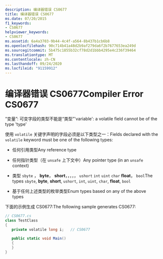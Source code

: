 ```yaml
---
description: 编译器错误 CS0677
title: 编译器错误 CS0677
ms.date: 07/20/2015
f1_keywords:
- CS0677
helpviewer_keywords:
- CS0677
ms.assetid: 6a4a3703-9b44-4c4f-a564-8b437b1cb6b8
ms.openlocfilehash: 90c714b41a48d2b9af279da6f2b7677653ea249d
ms.sourcegitcommit: 5b475c1855b32cf78d2d1bbb4295e4c236f39464
ms.translationtype: MT
ms.contentlocale: zh-CN
ms.lasthandoff: 09/24/2020
ms.locfileid: "91159912"
---
```

# <a name="compiler-error-cs0677"></a><span data-ttu-id="c2d80-103">编译器错误 CS0677</span><span class="sxs-lookup"><span data-stu-id="c2d80-103">Compiler Error CS0677</span></span>

<span data-ttu-id="c2d80-104">“变量”: 可变字段的类型不能是“类型”</span><span class="sxs-lookup"><span data-stu-id="c2d80-104">'variable': a volatile field cannot be of the type 'type'</span></span>  
  
 <span data-ttu-id="c2d80-105">使用 `volatile` 关键字声明的字段必须是以下类型之一：</span><span class="sxs-lookup"><span data-stu-id="c2d80-105">Fields declared with the `volatile` keyword must be one of the following types:</span></span>  
  
- <span data-ttu-id="c2d80-106">任何引用类型</span><span class="sxs-lookup"><span data-stu-id="c2d80-106">Any reference type</span></span>  
  
- <span data-ttu-id="c2d80-107">任何指针类型（在 `unsafe` 上下文中）</span><span class="sxs-lookup"><span data-stu-id="c2d80-107">Any pointer type (in an `unsafe` context)</span></span>  
  
- <span data-ttu-id="c2d80-108">类型 `sbyte` ， **byte**， **short**，，，，， `ushort` `int` `uint` `char` **float**， `bool`</span><span class="sxs-lookup"><span data-stu-id="c2d80-108">The types `sbyte`, **byte**, **short**, `ushort`, `int`, `uint`, `char`, **float**, `bool`</span></span>  
  
- <span data-ttu-id="c2d80-109">基于任何上述类型的枚举类型</span><span class="sxs-lookup"><span data-stu-id="c2d80-109">Enum types based on any of the above types</span></span>  
  
 <span data-ttu-id="c2d80-110">下面的示例生成 CS0677:</span><span class="sxs-lookup"><span data-stu-id="c2d80-110">The following sample generates CS0677:</span></span>  
  
```csharp  
// CS0677.cs  
class TestClass  
{  
   private volatile long i;   // CS0677  
  
   public static void Main()  
   {  
   }  
}  
```
